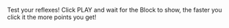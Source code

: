 Test your reflexes!
Click PLAY and wait for the Block to show, the faster you click it the more points you get!
